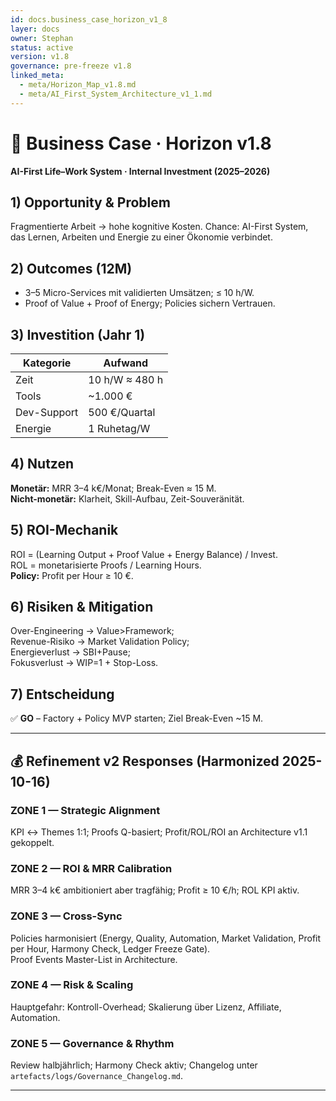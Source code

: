 ```yaml
---
id: docs.business_case_horizon_v1_8
layer: docs
owner: Stephan
status: active
version: v1.8
governance: pre-freeze v1.8
linked_meta:
  - meta/Horizon_Map_v1.8.md
  - meta/AI_First_System_Architecture_v1_1.md
---
```


# 💼 Business Case · Horizon v1.8
**AI-First Life–Work System · Internal Investment (2025–2026)**

## 1) Opportunity & Problem
Fragmentierte Arbeit → hohe kognitive Kosten. Chance: AI-First System, das Lernen, Arbeiten und Energie zu einer Ökonomie verbindet.

## 2) Outcomes (12M)
- 3–5 Micro-Services mit validierten Umsätzen; ≤ 10 h/W.
- Proof of Value + Proof of Energy; Policies sichern Vertrauen.

## 3) Investition (Jahr 1)
| Kategorie | Aufwand |
|---|---|
| Zeit | 10 h/W ≈ 480 h |
| Tools | ~1.000 € |
| Dev-Support | 500 €/Quartal |
| Energie | 1 Ruhetag/W |

## 4) Nutzen
**Monetär:** MRR 3–4 k€/Monat; Break-Even ≈ 15 M.  
**Nicht-monetär:** Klarheit, Skill-Aufbau, Zeit-Souveränität.

## 5) ROI-Mechanik
ROI = (Learning Output + Proof Value + Energy Balance) / Invest.  
ROL = monetarisierte Proofs / Learning Hours.  
**Policy:** Profit per Hour ≥ 10 €.

## 6) Risiken & Mitigation
Over-Engineering → Value>Framework;  
Revenue-Risiko → Market Validation Policy;  
Energieverlust → SBI+Pause;  
Fokusverlust → WIP=1 + Stop-Loss.

## 7) Entscheidung
✅ **GO** – Factory + Policy MVP starten; Ziel Break-Even ~15 M.

---

## 💰 Refinement v2 Responses (Harmonized 2025-10-16)

### ZONE 1 — Strategic Alignment
KPI ↔ Themes 1:1; Proofs Q-basiert; Profit/ROL/ROI an Architecture v1.1 gekoppelt.

### ZONE 2 — ROI & MRR Calibration
MRR 3–4 k€ ambitioniert aber tragfähig; Profit ≥ 10 €/h; ROL KPI aktiv.

### ZONE 3 — Cross-Sync
Policies harmonisiert (Energy, Quality, Automation, Market Validation, Profit per Hour, Harmony Check, Ledger Freeze Gate).  
Proof Events Master-List in Architecture.

### ZONE 4 — Risk & Scaling
Hauptgefahr: Kontroll-Overhead; Skalierung über Lizenz, Affiliate, Automation.

### ZONE 5 — Governance & Rhythm
Review halbjährlich; Harmony Check aktiv; Changelog unter `artefacts/logs/Governance_Changelog.md`.

---
